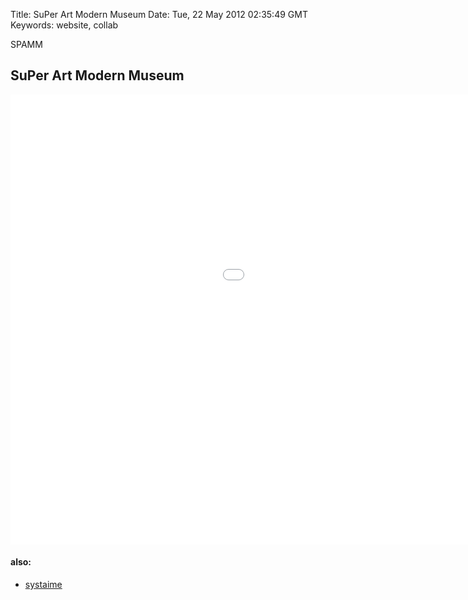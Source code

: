 Title: SuPer Art Modern Museum
Date: Tue, 22 May 2012 02:35:49 GMT
Keywords: website, collab

SPAMM

## SuPer Art Modern Museum

<iframe width="1280" height="720" src="//www.youtube.com/embed/Zzy0_aLY5Vg?rel=0" frameborder="0" allowfullscreen></iframe>

#### also:

- [systaime](//www.systaime.com/)
